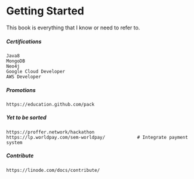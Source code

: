 # Getting Started

This book is everything that I know or need to refer to.

##### Certifications

```
Java8
MongoDB
Neo4j
Google Cloud Developer
AWS Developer
```

##### Promotions

```
https://education.github.com/pack
```

##### Yet to be sorted

```
https://proffer.network/hackathon
https://lp.worldpay.com/sem-worldpay/            # Integrate payment system
```

##### Contribute

```
https://linode.com/docs/contribute/
```
